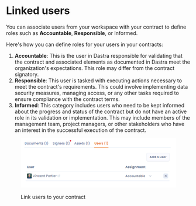 # Linked users

You can associate users from your workspace with your contract to define roles such as **Accountable**, **Responsible**, or Informed.

Here's how you can define roles for your users in your contracts:

1. **Accountable**: This is the user in Dastra responsible for validating that the contract and associated elements as documented in Dastra meet the organization's expectations. This role may differ from the contract signatory.
2. **Responsible**: This user is tasked with executing actions necessary to meet the contract's requirements. This could involve implementing data security measures, managing access, or any other tasks required to ensure compliance with the contract terms.
3. **Informed**: This category includes users who need to be kept informed about the progress and status of the contract but do not have an active role in its validation or implementation. This may include members of the management team, project managers, or other stakeholders who have an interest in the successful execution of the contract.

<figure><img src="../../.gitbook/assets/image (15).png" alt=""><figcaption><p>Link users to your contract</p></figcaption></figure>
